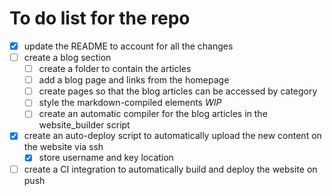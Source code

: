 # To do list for the repo

- [x] update the README to account for all the changes
- [ ] create a blog section
  - [ ] create a folder to contain the articles
  - [ ] add a blog page and links from the homepage
  - [ ] create pages so that the blog articles can be accessed by category
  - [ ]  style the markdown-compiled elements *WIP*
  - [ ] create an automatic compiler for the blog articles in the website_builder script
- [x] create an auto-deploy script to automatically upload the new content on the website via ssh
  - [x] store username and key location
- [ ] create a CI integration to automatically build and deploy the website on push

